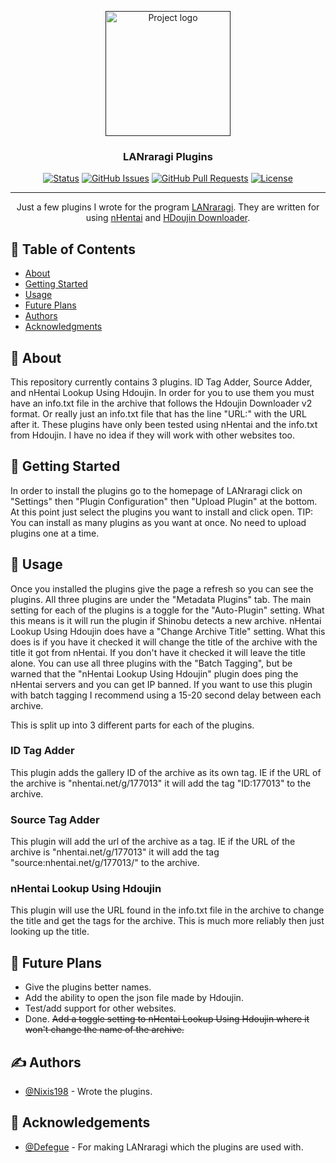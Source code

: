 <p align="center">
  <a href="" rel="noopener">
 <img width=200px height=200px src="https://i.imgur.com/fwbb6JT.png" alt="Project logo"></a>
</p>

<h3 align="center">LANraragi Plugins</h3>

<div align="center">

[![Status](https://img.shields.io/badge/status-active-success.svg)]()
[![GitHub Issues](https://img.shields.io/github/issues/Nixis198/LANraragi-Plugins.svg)](https://github.com/Nixis198/LANraragi-Plugins/issues)
[![GitHub Pull Requests](https://img.shields.io/github/issues-pr/Nixis198/LANraragi-Plugins.svg)](https://github.com/Nixis198/LANraragi-Plugins/pulls)
[![License](https://img.shields.io/badge/license-MIT-blue.svg)](/LICENSE)

</div>

---

<p align="center"> Just a few plugins I wrote for the program <a href="https://github.com/Difegue/LANraragi/">LANraragi</a>. They are written for using <a href="https://www.nhentai.net/">nHentai</a> and <a href="https://doujindownloader.com/">HDoujin Downloader</a>.
</p>

## 📝 Table of Contents

- [About](#about)
- [Getting Started](#getting_started)
- [Usage](#usage)
- [Future Plans](#plans)
- [Authors](#authors)
- [Acknowledgments](#acknowledgement)

## 🧐 About <a name = "about"></a>

This repository currently contains 3 plugins. ID Tag Adder, Source Adder, and nHentai Lookup Using Hdoujin.
In order for you to use them you must have an info.txt file in the archive that follows the Hdoujin Downloader v2 format. Or really just an info.txt file that has the line "URL:" with the URL after it.
These plugins have only been tested using nHentai and the info.txt from Hdoujin. I have no idea if they will work with other websites too.

## 🏁 Getting Started <a name = "getting_started"></a>

In order to install the plugins go to the homepage of LANraragi click on "Settings" then "Plugin Configuration" then "Upload Plugin" at the bottom. At this point just select the plugins you want to install and click open. TIP: You can install as many plugins as you want at once. No need to upload plugins one at a time.

## 🎈 Usage <a name="usage"></a>

Once you installed the plugins give the page a refresh so you can see the plugins. All three plugins are under the "Metadata Plugins" tab.
The main setting for each of the plugins is a toggle for the "Auto-Plugin" setting.
What this means is it will run the plugin if Shinobu detects a new archive.
nHentai Lookup Using Hdoujin does have a "Change Archive Title" setting. What this does is if you have it checked it will change the title of the archive with the title it got from nHentai. If you don't have it checked it will leave the title alone.
You can use all three plugins with the "Batch Tagging", but be warned that the "nHentai Lookup Using Hdoujin" plugin does ping the nHentai servers and you can get IP banned.
If you want to use this plugin with batch tagging I recommend using a 15-20 second delay between each archive.

This is split up into 3 different parts for each of the plugins.

### ID Tag Adder
This plugin adds the gallery ID of the archive as its own tag. IE if the URL of the archive is "nhentai.net/g/177013" it will add the tag "ID:177013" to the archive.

### Source Tag Adder
This plugin will add the url of the archive as a tag. IE if the URL of the archive is "nhentai.net/g/177013" it will add the tag "source:nhentai.net/g/177013/" to the archive.

### nHentai Lookup Using Hdoujin
This plugin will use the URL found in the info.txt file in the archive to change the title and get the tags for the archive. This is much more reliably then just looking up the title.


## 📝 Future Plans <a name = "plans"></a>

- Give the plugins better names.
- Add the ability to open the json file made by Hdoujin.
- Test/add support for other websites.
- Done. ~~Add a toggle setting to nHentai Lookup Using Hdoujin where it won't change the name of the archive.~~
## ✍️ Authors <a name = "authors"></a>

- [@Nixis198](https://github.com/Nixis198) - Wrote the plugins.

## 🎉 Acknowledgements <a name = "acknowledgement"></a>

- [@Defegue](https://github.com/Difegue) - For making LANraragi which the plugins are used with.
